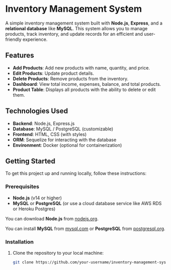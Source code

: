 # Inventory Management System

A simple inventory management system built with **Node.js**, **Express**, and a **relational database** like **MySQL**. This system allows you to manage products, track inventory, and update records for an efficient and user-friendly experience.

## Features

- **Add Products**: Add new products with name, quantity, and price.
- **Edit Products**: Update product details.
- **Delete Products**: Remove products from the inventory.
- **Dashboard**: View total income, expenses, balance, and total products.
- **Product Table**: Displays all products with the ability to delete or edit them.
  
## Technologies Used

- **Backend**: Node.js, Express.js
- **Database**: MySQL / PostgreSQL (customizable)
- **Frontend**: HTML, CSS (with styles)
- **ORM**: Sequelize for interacting with the database
- **Environment**: Docker (optional for containerization)
  
## Getting Started

To get this project up and running locally, follow these instructions:

### Prerequisites

- **Node.js** (v14 or higher)
- **MySQL** or **PostgreSQL** (or use a cloud database service like AWS RDS or Heroku Postgres)

You can download **Node.js** from [nodejs.org](https://nodejs.org/en/).

You can install **MySQL** from [mysql.com](https://dev.mysql.com/downloads/) or **PostgreSQL** from [postgresql.org](https://www.postgresql.org/download/).

### Installation

1. Clone the repository to your local machine:
   ```bash
   git clone https://github.com/your-username/inventory-management-system.git
